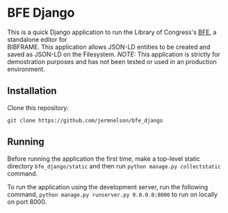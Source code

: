 # BFE Django
This is a quick Django application to run the Library of Congress's 
[BFE](https://github.com/lcnetdev/bfe), a standalone editor for  
BIBFRAME. This application allows JSON-LD entities to be created and
saved as JSON-LD on the Filesystem. *NOTE:* This application is strictly for 
demostration purposes and has not been tested or used in an production
environment.


## Installation
Clone this repository:

`git clone https://github.com/jermnelson/bfe_django`

## Running
Before running the application the first time, make a top-level static 
directory `bfe_django/static` and then run `python manage.py collectstatic`
command.

To run the application using the development server, run the following 
command, `python manage.py runserver.py 0.0.0.0:8000` to run on locally
on port 8000. 

